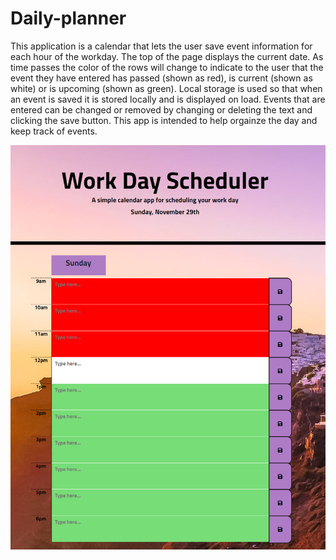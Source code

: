 # Daily-planner

This application is a calendar that lets the user save event information for each hour of the workday. The top of the page displays the current date.
As time passes the color of the rows will change to indicate to the user that the event they have entered has passed (shown as red), is current (shown as white) or is upcoming (shown as green). Local storage is used so that when an event is saved it is stored locally and is displayed on load. Events that are entered can be changed or removed by changing or deleting the text and clicking the save button. This app is intended to help orgainze the day and keep track of events.

![](images/dailyPlannerScreenschot.png)

